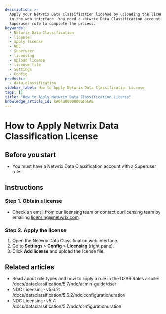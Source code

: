 ```yaml
---
description: >-
  Apply your Netwrix Data Classification license by uploading the license file
  in the web interface. You need a Netwrix Data Classification account with a
  Superuser role to complete the process.
keywords:
  - Netwrix Data Classification
  - license
  - apply license
  - NDC
  - Superuser
  - licensing
  - upload license
  - license file
  - Settings
  - Config
products:
  - data-classification
sidebar_label: How to Apply Netwrix Data Classification License
tags: []
title: "How to Apply Netwrix Data Classification License"
knowledge_article_id: kA04u0000000GtoCAE
---
```


# How to Apply Netwrix Data Classification License

## Before you start

- You must have a Netwrix Data Classification account with a Superuser role.

## Instructions

### Step 1. Obtain a license

- Check an email from our licensing team or contact our licensing team by emailing licensing@netwrix.com.

### Step 2. Apply the license

1. Open the Netwrix Data Classification web interface.
2. Go to **Settings** > **Config** > **Licensing** (right pane).
3. Click **Add license** and upload the license file.

## Related articles

- Read about role types and how to apply a role in the DSAR Roles article: /docs/dataclassification/5.7/ndc/admin-guide/dsar
- NDC Licensing ⸱ v5.6.2: /docs/dataclassification/5.6.2/ndc/configurationuration
- NDC Licensing ⸱ v5.7: /docs/dataclassification/5.7/ndc/configurationuration
